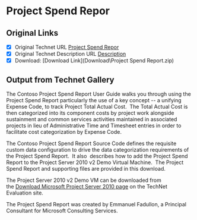 # Project Spend Repor

## Original Links

- [x] Original Technet URL [Project Spend Repor](https://gallery.technet.microsoft.com/Spend-Report-86e15e11)
- [x] Original Technet Description URL [Description](https://gallery.technet.microsoft.com/Spend-Report-86e15e11/description)
- [x] Download: [Download Link](Download\Project Spend Report.zip)

## Output from Technet Gallery

The Contoso Project Spend Report User Guide walks you through using the Project Spend Report particularly the use of a key concept -- a unifying Expense Code, to track Project Total Actual Cost.  The Total Actual Cost is then categorized into its component costs by project work alongside sustainment and common services activities maintained in associated projects in lieu of Administrative Time and Timesheet entries in order to facilitate cost categorization by Expense Code.

The Contoso Project Spend Report Source Code defines the requisite custom data configuration to drive the data categorization requirements of the Project Spend Report.  It also  describes how to add the Project Spend Report to the Project Server 2010 v2 Demo Virtual Machine.  The Project Spend Report and supporting files are provided in this download.

The Project Server 2010 v2 Demo VM can be downloaded from the [Download Microsoft Project Server 2010 page](http://technet.microsoft.com/en-us/evalcenter/ee410540.aspx) on the TechNet Evaluation site.

The Project Spend Report was created by Emmanuel Fadullon, a Principal Consultant for Microsoft Consulting Services.

